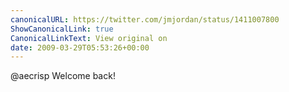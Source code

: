 ```yaml
---
canonicalURL: https://twitter.com/jmjordan/status/1411007800
ShowCanonicalLink: true
CanonicalLinkText: View original on
date: 2009-03-29T05:53:26+00:00
---
```

@aecrisp Welcome back!